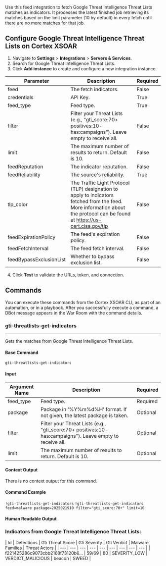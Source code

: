 Use this feed integration to fetch Google Threat Intelligence Threat Lists matches as indicators. It processes the latest finished job retrieving its matches based on the limit parameter (10 by default) in every fetch until there are no more matches for that job.

## Configure Google Threat Intelligence Threat Lists on Cortex XSOAR

1. Navigate to **Settings** > **Integrations** > **Servers & Services**.
2. Search for Google Threat Intelligence Threat Lists.
3. Click **Add instance** to create and configure a new integration instance.

| **Parameter** | **Description** | **Required** |
| --- | --- | --- |
| feed | The fetch indicators. | False |
| credentials | API Key. | True |
| feed_type | Feed type. | True |
| filter | Filter your Threat Lists (e.g., "gti_score:70+ positives:10- has:campaigns"). Leave empty to receive all. | False |
| limit | The maximum number of results to return. Default is 10. | False | 
| feedReputation | The indicator reputation. | False |
| feedReliability | The source's reliability. | True |
| tlp_color | The Traffic Light Protocol (TLP) designation to apply to indicators fetched from the feed. More information about the protocol can be found at <https://us-cert.cisa.gov/tlp> | False |
| feedExpirationPolicy | The feed's expiration policy. | False |
| feedFetchInterval | The feed fetch interval. | False |
| feedBypassExclusionList | Whether to bypass exclusion list. | False |

4. Click **Test** to validate the URLs, token, and connection.

## Commands

You can execute these commands from the Cortex XSOAR CLI, as part of an automation, or in a playbook.
After you successfully execute a command, a DBot message appears in the War Room with the command details.

### gti-threatlists-get-indicators

***
Gets the matches from Google Threat Intelligence Threat Lists.

#### Base Command

`gti-threatlists-get-indicators`

#### Input

| **Argument Name** | **Description** | **Required** |
| --- | --- | --- |
| feed_type | Feed type. | Required | 
| package | Package in '%Y%m%d%H' format. If not given, the latest package is taken. | Optional | 
| filter | Filter your Threat Lists (e.g., "gti_score:70+ positives:10- has:campaigns"). Leave empty to receive all. | Optional | 
| limit | The maximum number of results to return. Default is 10. | Optional | 


#### Context Output

There is no context output for this command.

#### Command Example

```!gti-threatlists-get-indicators```
```!gti-threatlists-get-indicators feed=malware package=2025021910 filter="gti_score:70+" limit=10```

#### Human Readable Output

### Indicators from Google Threat Intelligence Threat Lists:

| Id | Detections | Gti Threat Score | Gti Severity | Gti Verdict | Malware Families | Threat Actors |
| --- | --- | --- | --- | --- | --- | --- | --- | --- |
| f221425286c9073cbb2168f73120b6... | 59/69 | 80 | SEVERITY_LOW | VERDICT_MALICIOUS | beacon | SWEED |
